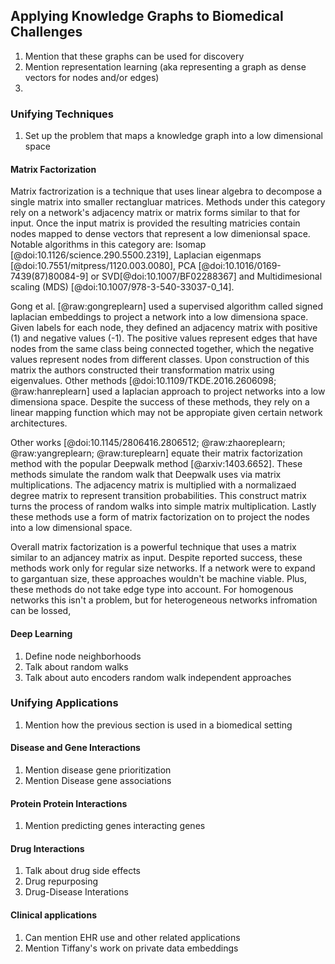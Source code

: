 ## Applying Knowledge Graphs to Biomedical Challenges

1. Mention that these graphs can be used for discovery
2. Mention representation learning (aka representing a graph as dense vectors for nodes and/or edges)
3. 

### Unifying Techniques

1. Set up the problem that maps a knowledge graph into a low dimensional space

#### Matrix Factorization

Matrix factrorization is a technique that uses linear algebra to decompose a single matrix into smaller rectangluar matrices.
Methods under this category rely on a network's adjacency matrix or matrix forms similar to that for input.
Once the input matrix is provided the resulting matricies contain nodes mapped to dense vectors that represent a low dimenionsal space.
Notable algorithms in this category are: Isomap [@doi:10.1126/science.290.5500.2319], Laplacian eigenmaps [@doi:10.7551/mitpress/1120.003.0080], PCA [@doi:10.1016/0169-7439(87)80084-9] or SVD[@doi:10.1007/BF02288367] and Multidimesional scaling (MDS) [@doi:10.1007/978-3-540-33037-0_14].

Gong et al. [@raw:gongreplearn] used a supervised algorithm called signed laplacian embeddings to project a network into a low dimensiona space.
Given labels for each node, they defined an adjacency matrix with positive (1) and negative values (-1).
The positive values represent edges that have nodes from the same class being connected together, which the negative values represent nodes from different classes.
Upon construction of this matrix the authors constructed their transformation matrix using eigenvalues.
Other methods [@doi:10.1109/TKDE.2016.2606098; @raw:hanreplearn] used a laplacian approach to project networks into a low dimensiona space.
Despite the success of these methods, they rely on a linear mapping function which may not be appropiate given certain network architectures.

Other works [@doi:10.1145/2806416.2806512; @raw:zhaoreplearn; @raw:yangreplearn; @raw:tureplearn] equate their matrix factorization method with the popular Deepwalk method [@arxiv:1403.6652]. 
These methods simulate the random walk that Deepwalk uses via matrix multiplications.
The adjacency matrix is multiplied with a normalizaed degree matrix to represent transition probabilities.
This construct matrix turns the process of random walks into simple matrix multiplication.
Lastly these methods use a form of matrix factorization on to project the nodes into a low dimensional space.

Overall matrix factorization is a powerful technique that uses a matrix similar to an adjancey matrix as input.
Despite reported success, these methods work only for regular size networks.
If a network were to expand to gargantuan size, these  approaches wouldn't be machine viable.
Plus, these methods do not take edge type into account.
For homogenous networks this isn't a problem, but for heterogeneous networks infromation can be lossed,  

#### Deep Learning

1. Define node neighborhoods
2. Talk about random walks 
3. Talk about auto encoders random walk independent approaches 

### Unifying Applications

1. Mention how the previous section is used in a biomedical setting

#### Disease and Gene Interactions

1. Mention disease gene prioritization
2. Mention Disease gene associations

#### Protein Protein Interactions

1. Mention predicting genes interacting genes

#### Drug Interactions

1. Talk about drug side effects
2. Drug repurposing
3. Drug-Disease Interations

#### Clinical applications

1. Can mention EHR use and other related applications
2. Mention Tiffany's work on private data embeddings
